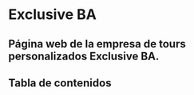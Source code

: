 # Exclusive BA

## Página web de la empresa de tours personalizados Exclusive BA.

## Tabla de contenidos
